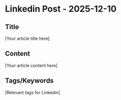 # Linkedin Post - 2025-12-10

## Title
[Your article title here]

## Content
[Your article content here]

## Tags/Keywords
[Relevant tags for Linkedin]

